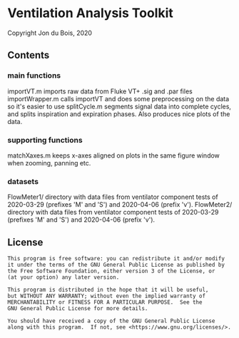 # Ventilation Analysis Toolkit
Copyright Jon du Bois, 2020

## Contents

### main functions
importVT.m imports raw data from Fluke VT+ .sig and .par files
importWrapper.m calls importVT and does some preprocessing on the data so it's easier to use
splitCycle.m segments signal data into complete cycles, and splits inspiration and expiration phases. Also produces nice plots of the data.

### supporting functions
matchXaxes.m keeps x-axes aligned on plots in the same figure window when zooming, panning etc.

### datasets
FlowMeter1/ directory with data files from ventilator component tests of 2020-03-29 (prefixes 'M' and 'S') and 2020-04-06 (prefix 'v').
FlowMeter2/ directory with data files from ventilator component tests of 2020-03-29 (prefixes 'M' and 'S') and 2020-04-06 (prefix 'v').


## License
    This program is free software: you can redistribute it and/or modify
    it under the terms of the GNU General Public License as published by
    the Free Software Foundation, either version 3 of the License, or
    (at your option) any later version.

    This program is distributed in the hope that it will be useful,
    but WITHOUT ANY WARRANTY; without even the implied warranty of
    MERCHANTABILITY or FITNESS FOR A PARTICULAR PURPOSE.  See the
    GNU General Public License for more details.

    You should have received a copy of the GNU General Public License
    along with this program.  If not, see <https://www.gnu.org/licenses/>.
    
